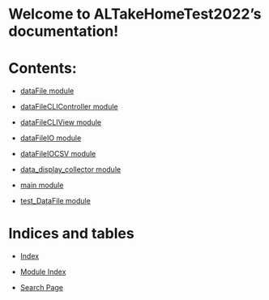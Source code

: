 <!-- ALTakeHomeTest2022 documentation master file, created by
sphinx-quickstart on Fri Feb  4 06:46:37 2022.
You can adapt this file completely to your liking, but it should at least
contain the root `toctree` directive. -->
# Welcome to ALTakeHomeTest2022’s documentation!

# Contents:


* [dataFile module](dataFile.md)


* [dataFileCLIController module](dataFileCLIController.md)


* [dataFileCLIView module](dataFileCLIView.md)


* [dataFileIO module](dataFileIO.md)


* [dataFileIOCSV module](dataFileIOCSV.md)


* [data_display_collector module](data_display_collector.md)


* [main module](main.md)


* [test_DataFile module](test_DataFile.md)


# Indices and tables


* [Index](genindex.md)


* [Module Index](py-modindex.md)


* [Search Page](search.md)

